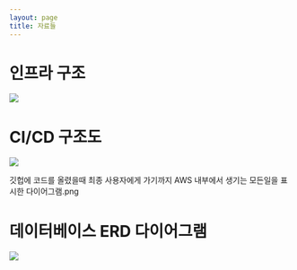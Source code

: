 ```yaml
---
layout: page
title: 자료들 
---
```


# 인프라 구조
<img src="https://cdn.discordapp.com/attachments/961261955480453133/963346769956184084/3c-infrasturcture.png" />

# CI/CD 구조도
<img src="https://media.discordapp.net/attachments/961261955480453133/983225610316963850/unknown.png" />

깃헙에 코드를 올렸을때 최종 사용자에게 가기까지 AWS 내부에서 생기는 모든일을 표시한 다이어그램.png

# 데이터베이스 ERD 다이어그램
<img src="https://media.discordapp.net/attachments/956474176758235168/992828391445250098/3C_ERD__x4_latest_LTS__master.png" />


